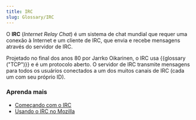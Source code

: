 ```yaml
---
title: IRC
slug: Glossary/IRC
---
```


O **IRC** (_Internet Relay Chat_) é um sistema de chat mundial que requer uma conexão à Internet e um cliente de IRC, que envia e recebe mensagens através do servidor de IRC.

Projetado no final dos anos 80 por Jarrko Oikarinen, o IRC usa {{glossary ("TCP")}} e é um protocolo aberto. O servidor de IRC transmite mensagens para todos os usuários conectados a um dos muitos canais de IRC (cada um com seu próprio ID).

### Aprenda mais

- [Começando com o IRC](/pt-BR/docs/Mozilla/QA/Getting_Started_with_IRC)
- [Usando o IRC no Mozilla](https://wiki.mozilla.org/IRC)
